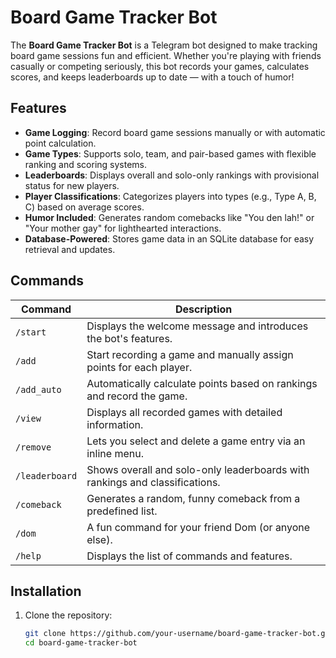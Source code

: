 # Board Game Tracker Bot

The **Board Game Tracker Bot** is a Telegram bot designed to make tracking board game sessions fun and efficient. Whether you're playing with friends casually or competing seriously, this bot records your games, calculates scores, and keeps leaderboards up to date — with a touch of humor!

## Features

- **Game Logging**: Record board game sessions manually or with automatic point calculation.
- **Game Types**: Supports solo, team, and pair-based games with flexible ranking and scoring systems.
- **Leaderboards**: Displays overall and solo-only rankings with provisional status for new players.
- **Player Classifications**: Categorizes players into types (e.g., Type A, B, C) based on average scores.
- **Humor Included**: Generates random comebacks like "You den lah!" or "Your mother gay" for lighthearted interactions.
- **Database-Powered**: Stores game data in an SQLite database for easy retrieval and updates.

## Commands

| Command       | Description                                                                              |
|---------------|------------------------------------------------------------------------------------------|
| `/start`      | Displays the welcome message and introduces the bot's features.                         |
| `/add`        | Start recording a game and manually assign points for each player.                      |
| `/add_auto`   | Automatically calculate points based on rankings and record the game.                   |
| `/view`       | Displays all recorded games with detailed information.                                  |
| `/remove`     | Lets you select and delete a game entry via an inline menu.                             |
| `/leaderboard`| Shows overall and solo-only leaderboards with rankings and classifications.             |
| `/comeback`   | Generates a random, funny comeback from a predefined list.                              |
| `/dom`        | A fun command for your friend Dom (or anyone else).                                     |
| `/help`       | Displays the list of commands and features.                                             |

## Installation

1. Clone the repository:
   ```bash
   git clone https://github.com/your-username/board-game-tracker-bot.git
   cd board-game-tracker-bot
